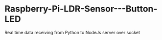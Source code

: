 # Raspberry-Pi-LDR-Sensor---Button-LED
Real time data receiving from Python to NodeJs server over socket

